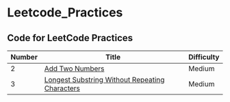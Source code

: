 # Leetcode_Practices
## Code for LeetCode Practices
Number | Title | Difficulty
------------ | ------------- | -------------
2| [Add Two Numbers](https://leetcode.com/problems/add-two-numbers/)|Medium
3| [Longest Substring Without Repeating Characters](https://leetcode.com/problems/longest-substring-without-repeating-characters/)  |Medium


